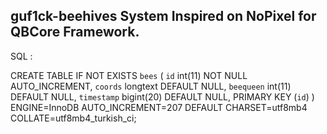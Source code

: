 ## guf1ck-beehives System Inspired on NoPixel for QBCore Framework.

SQL :

CREATE TABLE IF NOT EXISTS `bees` (
  `id` int(11) NOT NULL AUTO_INCREMENT,
  `coords` longtext DEFAULT NULL,
  `beequeen` int(11) DEFAULT NULL,
  `timestamp` bigint(20) DEFAULT NULL,
  PRIMARY KEY (`id`)
) ENGINE=InnoDB AUTO_INCREMENT=207 DEFAULT CHARSET=utf8mb4 COLLATE=utf8mb4_turkish_ci;
